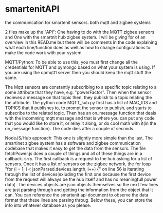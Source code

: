 # smartenitAPI
the communication for smartenit sensors. both mqtt and zigbee systems

2 files make up the "API":
One having to do with the MQTT zigbee sensors and One with the smartnit hub zigbee system.
I will be giving for of an overview in this READ.me but there will be comments in the code
explaining what each line/function does as well as how to change configurations to 
make the code work with your system




MQTT/Python:
To be able to use this, you must first change all the credentials for MQTT and pymongo based
on what your system is using. If you are using the cpmqtt1 server then you should keep the mqtt
stuff the same. 

The Mqtt sensors are constantly subscribing to a specific topic relating to a 
some attribute that they have, e.g. "powerFactor". Then when the sensor recieves a message on
that topic then, they publish to a topic relating the the attribute. The python code MQTT_sub.py
first has a list of MAC_IDS and TOPICS that it publishes to, to prompt the sensor to publish, and 
starts to subscribe to the related topic. Then has an on_message function that deals with
the incomming mqtt message and that is where you can put any code that you would like to 
store it, or relay it along, or do cool math with it(in the on_message function). The code dies
after a couple of seconds 



NodeJS/Hub approach:
This one is slightly more simple than the last. The smartinet zigbee system has a software and 
zigbee communication codebase that makes it easy to get the data from the sensors. The file
fetchPower.js does a couple of things and all of these things are in a callback. srry. The first 
callback is a request to the hub asking for a list of sensors. Once it has a list of sensors on 
the zigbee network, the for loop "for (i = 1; i < jsonParsed.devices.length; i++) {" on line 56
is iterating through the list of devices(exluding the first one because the first device from the 
request will always be the hub itself and has no meaningfull power data). The devices objects are
json objects themselves so the next few lines are just parsing through and getting the
 information from the object that it can.  You can reference
the smartenit api document to observe the data format that these lines are parsing throug. Below these, you can store the info into whatever database as you please.



